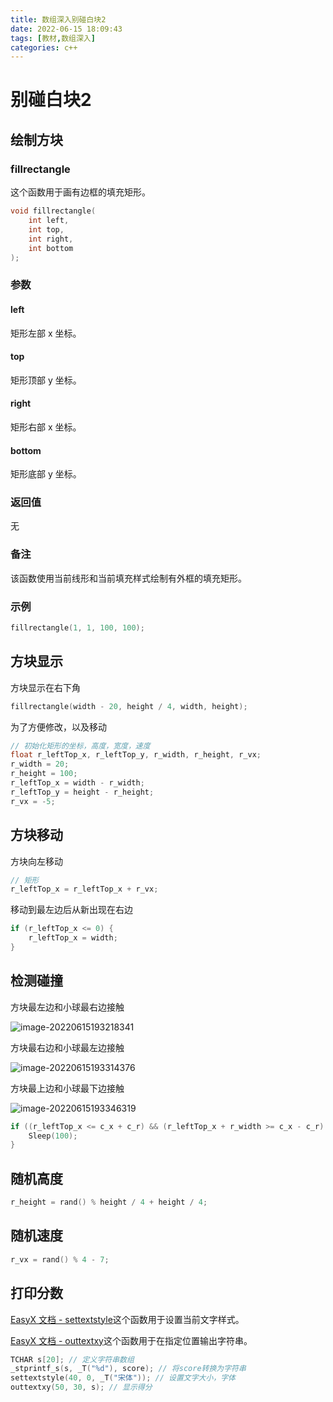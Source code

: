 ```yaml
---
title: 数组深入别碰白块2
date: 2022-06-15 18:09:43
tags: [教材,数组深入] 
categories: c++
---
```


# 别碰白块2

## 绘制方块

### fillrectangle

这个函数用于画有边框的填充矩形。

```cpp
void fillrectangle(
	int left,
	int top,
	int right,
	int bottom
);
```

### 参数

#### left

矩形左部 x 坐标。

#### top

矩形顶部 y 坐标。

#### right

矩形右部 x 坐标。

#### bottom

矩形底部 y 坐标。

### 返回值

无

### 备注

该函数使用当前线形和当前填充样式绘制有外框的填充矩形。

### 示例

```c++
fillrectangle(1, 1, 100, 100);
```

## 方块显示

方块显示在右下角

```c++
fillrectangle(width - 20, height / 4, width, height);
```

为了方便修改，以及移动

```c++
// 初始化矩形的坐标，高度，宽度，速度
float r_leftTop_x, r_leftTop_y, r_width, r_height, r_vx;
r_width = 20;
r_height = 100;
r_leftTop_x = width - r_width;
r_leftTop_y = height - r_height;
r_vx = -5;
```

## 方块移动

方块向左移动

```c++
// 矩形
r_leftTop_x = r_leftTop_x + r_vx;
```

移动到最左边后从新出现在右边

```c++
if (r_leftTop_x <= 0) {
    r_leftTop_x = width;
}
```

## 检测碰撞

方块最左边和小球最右边接触

![image-20220615193218341](https://s2.loli.net/2022/06/15/FQYbUGpakhyz92E.png)

方块最右边和小球最左边接触

![image-20220615193314376](https://s2.loli.net/2022/06/15/jnZB17eSH8sQftc.png)

方块最上边和小球最下边接触

![image-20220615193346319](https://s2.loli.net/2022/06/15/cFDfbKAV9p4nXxN.png)

```c++
if ((r_leftTop_x <= c_x + c_r) && (r_leftTop_x + r_width >= c_x - c_r) && (r_leftTop_y <= c_y + c_r)) {
    Sleep(100);
}
```

## 随机高度

```c++
r_height = rand() % height / 4 + height / 4;
```

## 随机速度

```c++
r_vx = rand() % 4 - 7;
```

## 打印分数

[EasyX 文档 - settextstyle](https://docs.easyx.cn/zh-cn/settextstyle)这个函数用于设置当前文字样式。

[EasyX 文档 - outtextxy](https://docs.easyx.cn/zh-cn/outtextxy)这个函数用于在指定位置输出字符串。

```c++
TCHAR s[20]; // 定义字符串数组
_stprintf_s(s, _T("%d"), score); // 将score转换为字符串
settextstyle(40, 0, _T("宋体")); // 设置文字大小，字体
outtextxy(50, 30, s); // 显示得分
```

